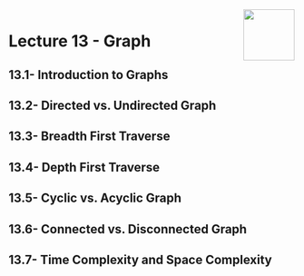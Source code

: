 <img align="right" width="90" height="90" src="https://github.com/cs-MohamedAyman/Computer-Science-Textbooks/blob/master/logos/data-structures.jpg">

# Lecture 13 - Graph

## 13.1- Introduction to Graphs
## 13.2- Directed vs. Undirected Graph
## 13.3- Breadth First Traverse
## 13.4- Depth First Traverse
## 13.5- Cyclic vs. Acyclic Graph
## 13.6- Connected vs. Disconnected Graph
## 13.7- Time Complexity and Space Complexity

